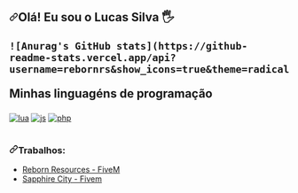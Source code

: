 <h2 dir="auto"><a id="user-content-olá-eu-sou-o-matheus-fraga-️" class="anchor" aria-hidden="true" href="#olá-eu-sou-o-matheus-fraga-️"><svg class="octicon octicon-link" viewBox="0 0 16 16" version="1.1" width="16" height="16" aria-hidden="true"><path fill-rule="evenodd" d="M7.775 3.275a.75.75 0 001.06 1.06l1.25-1.25a2 2 0 112.83 2.83l-2.5 2.5a2 2 0 01-2.83 0 .75.75 0 00-1.06 1.06 3.5 3.5 0 004.95 0l2.5-2.5a3.5 3.5 0 00-4.95-4.95l-1.25 1.25zm-4.69 9.64a2 2 0 010-2.83l2.5-2.5a2 2 0 012.83 0 .75.75 0 001.06-1.06 3.5 3.5 0 00-4.95 0l-2.5 2.5a3.5 3.5 0 004.95 4.95l1.25-1.25a.75.75 0 00-1.06-1.06l-1.25 1.25a2 2 0 01-2.83 0z"></path></svg></a>Olá! Eu sou o Lucas Silva <g-emoji class="g-emoji" alias="raised_hand_with_fingers_splayed" fallback-src="https://github.githubassets.com/images/icons/emoji/unicode/1f590.png">🖐️</g-emoji>

    ![Anurag's GitHub stats](https://github-readme-stats.vercel.app/api?username=rebornrs&show_icons=true&theme=radical)

</a>Minhas linguagéns de programação</h2>
<div dir="auto">
    <a target="_blank" rel="noopener noreferrer" href=""><img align="center" alt="lua" src="https://img.shields.io/badge/Lua-2C2D72?style=for-the-badge&logo=lua&logoColor=white" style="max-width: 100%;"></a>
    <a target="_blank" rel="noopener noreferrer" href=""><img align="center" alt="js" src="https://img.shields.io/badge/JavaScript-323330?style=for-the-badge&logo=javascript&logoColor=F7DF1E" style="max-width: 100%;"></a>
    <a target="_blank" rel="noopener noreferrer" href=""><img align="center" alt="php" src="https://img.shields.io/badge/PHP-777BB4?style=for-the-badge&logo=php&logoColor=white"  style="max-width: 100%;"></a>
</div><br>

<h3 dir="auto"><a id="user-content-últimos-videos" class="anchor" aria-hidden="true"><svg class="octicon octicon-link" viewBox="0 0 16 16" version="1.1" width="16" height="16" aria-hidden="true"><path fill-rule="evenodd" d="M7.775 3.275a.75.75 0 001.06 1.06l1.25-1.25a2 2 0 112.83 2.83l-2.5 2.5a2 2 0 01-2.83 0 .75.75 0 00-1.06 1.06 3.5 3.5 0 004.95 0l2.5-2.5a3.5 3.5 0 00-4.95-4.95l-1.25 1.25zm-4.69 9.64a2 2 0 010-2.83l2.5-2.5a2 2 0 012.83 0 .75.75 0 001.06-1.06 3.5 3.5 0 00-4.95 0l-2.5 2.5a3.5 3.5 0 004.95 4.95l1.25-1.25a.75.75 0 00-1.06-1.06l-1.25 1.25a2 2 0 01-2.83 0z"></path></svg></a>Trabalhos:</h3>
<ul dir="auto">
<li><a href="https://discord.gg/2akbRkJtCt" rel="nofollow">Reborn Resources - FiveM</a><br></li>
<li><a href="https://discord.gg/sapphirecity" rel="nofollow">Sapphire City - Fivem</a><br></li>
</ul>
